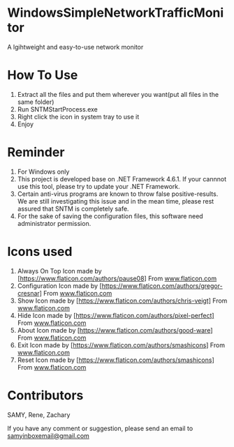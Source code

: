 # WindowsSimpleNetworkTrafficMonitor
A lgihtweight and easy-to-use network monitor

# How To Use
1. Extract all the files and put them wherever you want(put all files in the same folder)
2. Run SNTMStartProcess.exe
3. Right click the icon in system tray to use it
4. Enjoy

# Reminder
1. For Windows only
2. This project is developed base on .NET Framework 4.6.1. If your cannnot use this tool, please try to update your .NET Framework.
3. Certain anti-virus programs are known to throw false positive-results. We are still investigating this issue and in the mean time, please rest assured that SNTM is completely safe.
4. For the sake of saving the configuration files, this software need administrator permission.

# Icons used
1. Always On Top Icon made by [https://www.flaticon.com/authors/pause08] From www.flaticon.com
2. Configuration Icon made by [https://www.flaticon.com/authors/gregor-cresnar] From www.flaticon.com
3. Show Icon made by [https://www.flaticon.com/authors/chris-veigt] From www.flaticon.com
4. Hide Icon made by [https://www.flaticon.com/authors/pixel-perfect] From www.flaticon.com
5. About Icon made by [https://www.flaticon.com/authors/good-ware] From www.flaticon.com
6. Exit Icon made by [https://www.flaticon.com/authors/smashicons] From www.flaticon.com
7. Reset Icon made by [https://www.flaticon.com/authors/smashicons] From www.flaticon.com

# Contributors
SAMY,
Rene,
Zachary

If you have any comment or suggestion, please send an email to samyinboxemail@gmail.com
